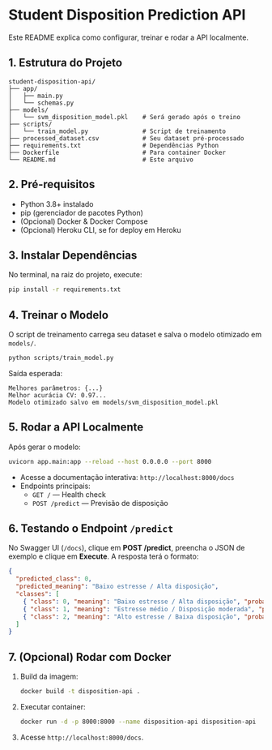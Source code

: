 # Student Disposition Prediction API

Este README explica como configurar, treinar e rodar a API localmente.

## 1. Estrutura do Projeto

```
student-disposition-api/
├── app/
│   ├── main.py
│   └── schemas.py
├── models/
│   └── svm_disposition_model.pkl    # Será gerado após o treino
├── scripts/
│   └── train_model.py               # Script de treinamento
├── processed_dataset.csv            # Seu dataset pré-processado
├── requirements.txt                 # Dependências Python
├── Dockerfile                       # Para container Docker
└── README.md                        # Este arquivo
```

## 2. Pré-requisitos

- Python 3.8+ instalado
- pip (gerenciador de pacotes Python)
- (Opcional) Docker & Docker Compose
- (Opcional) Heroku CLI, se for deploy em Heroku

## 3. Instalar Dependências

No terminal, na raiz do projeto, execute:

```bash
pip install -r requirements.txt
```

## 4. Treinar o Modelo

O script de treinamento carrega seu dataset e salva o modelo otimizado em `models/`.

```bash
python scripts/train_model.py
```

Saída esperada:

```
Melhores parâmetros: {...}
Melhor acurácia CV: 0.97...
Modelo otimizado salvo em models/svm_disposition_model.pkl
```

## 5. Rodar a API Localmente

Após gerar o modelo:

```bash
uvicorn app.main:app --reload --host 0.0.0.0 --port 8000
```

- Acesse a documentação interativa: `http://localhost:8000/docs`  
- Endpoints principais:
  - `GET /` — Health check
  - `POST /predict` — Previsão de disposição

## 6. Testando o Endpoint `/predict`

No Swagger UI (`/docs`), clique em **POST /predict**, preencha o JSON de exemplo e clique em **Execute**. A resposta terá o formato:

```json
{
  "predicted_class": 0,
  "predicted_meaning": "Baixo estresse / Alta disposição",
  "classes": [
    { "class": 0, "meaning": "Baixo estresse / Alta disposição", "probability_percent": 98.7 },
    { "class": 1, "meaning": "Estresse médio / Disposição moderada", "probability_percent": 0.7 },
    { "class": 2, "meaning": "Alto estresse / Baixa disposição", "probability_percent": 0.5 }
  ]
}
```

## 7. (Opcional) Rodar com Docker

1. Build da imagem:
   ```bash
   docker build -t disposition-api .
   ```
2. Executar container:
   ```bash
   docker run -d -p 8000:8000 --name disposition-api disposition-api
   ```
3. Acesse `http://localhost:8000/docs`.
